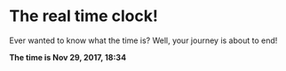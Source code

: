 # The real time clock!

Ever wanted to know what the time is? Well, your journey is about to end!

**The time is Nov 29, 2017, 18:34**